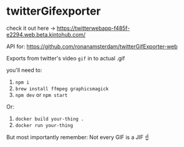 # twitterGifexporter

check it out here -> https://twitterwebapp-f485f-e2294.web.beta.kintohub.com/

API for: https://github.com/ronanamsterdam/twitterGifExporter-web

Exports from twitter's video `gif` in to actual .gif

you'll need to:

1. ```npm i```
2. ```brew install ffmpeg graphicsmagick```
4. ```npm dev``` or ```npm start```

Or:

1. `docker build your-thing .`
2. `docker run your-thing`

But most importantly remember: Not every GIF is a JIF ☝️
